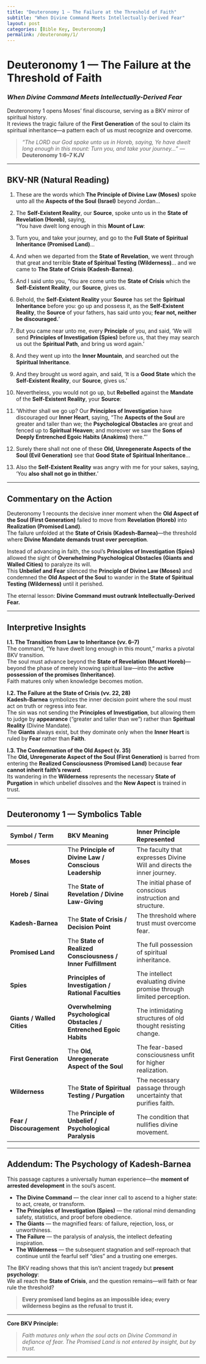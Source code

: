 ```yaml
---
title: "Deuteronomy 1 — The Failure at the Threshold of Faith"
subtitle: "When Divine Command Meets Intellectually-Derived Fear"
layout: post
categories: [Bible Key, Deuteronomy]
permalink: /deuteronomy/1/
---
```


# **Deuteronomy 1 — The Failure at the Threshold of Faith**
### *When Divine Command Meets Intellectually-Derived Fear*

Deuteronomy 1 opens Moses’ final discourse, serving as a BKV mirror of spiritual history.  
It reviews the tragic failure of the **First Generation** of the soul to claim its spiritual inheritance—a pattern each of us must recognize and overcome.

> _“The LORD our God spake unto us in Horeb, saying, Ye have dwelt long enough in this mount: Turn you, and take your journey...”_ — **Deuteronomy 1:6–7 KJV**

---

## **BKV-NR (Natural Reading)**

1. These are the words which **The Principle of Divine Law (Moses)** spoke unto all the **Aspects of the Soul (Israel)** beyond Jordan...

2. The **Self-Existent Reality**, our **Source**, spoke unto us in the **State of Revelation (Horeb)**, saying,  
“You have dwelt long enough in this **Mount of Law**:

3. Turn you, and take your journey, and go to the **Full State of Spiritual Inheritance (Promised Land)**...

4. And when we departed from the **State of Revelation**, we went through that great and terrible **State of Spiritual Testing (Wilderness)**... and we came to **The State of Crisis (Kadesh-Barnea)**.

5. And I said unto you, ‘You are come unto the **State of Crisis** which the **Self-Existent Reality**, our **Source**, gives us.

6. Behold, the **Self-Existent Reality** your **Source** has set the **Spiritual Inheritance** before you: go up and possess it, as the **Self-Existent Reality**, the **Source** of your fathers, has said unto you; **fear not, neither be discouraged.**’

7. But you came near unto me, every **Principle** of you, and said, ‘We will send **Principles of Investigation (Spies)** before us, that they may search us out the **Spiritual Path**, and bring us word again.’

8. And they went up into the **Inner Mountain**, and searched out the **Spiritual Inheritance**.

9. And they brought us word again, and said, ‘It is a **Good State** which the **Self-Existent Reality**, our **Source**, gives us.’

10. Nevertheless, you would not go up, but **Rebelled** against the **Mandate** of the **Self-Existent Reality**, your **Source**:

11. ‘Whither shall we go up? Our **Principles of Investigation** have discouraged our **Inner Heart**, saying, “The **Aspects of the Soul** are greater and taller than we; the **Psychological Obstacles** are great and fenced up to **Spiritual Heaven**; and moreover we saw the **Sons of Deeply Entrenched Egoic Habits (Anakims)** there.”’

12. Surely there shall not one of these **Old, Unregenerate Aspects of the Soul (Evil Generation)** see that **Good State of Spiritual Inheritance**...

13. Also the **Self-Existent Reality** was angry with me for your sakes, saying, ‘You **also shall not go in thither.**’

---

## **Commentary on the Action**

Deuteronomy 1 recounts the decisive inner moment when the **Old Aspect of the Soul (First Generation)** failed to move from **Revelation (Horeb)** into **Realization (Promised Land)**.  
The failure unfolded at the **State of Crisis (Kadesh-Barnea)**—the threshold where **Divine Mandate demands trust over perception**.

Instead of advancing in faith, the soul’s **Principles of Investigation (Spies)** allowed the sight of **Overwhelming Psychological Obstacles (Giants and Walled Cities)** to paralyze its will.  
This **Unbelief and Fear** silenced the **Principle of Divine Law (Moses)** and condemned the **Old Aspect of the Soul** to wander in the **State of Spiritual Testing (Wilderness)** until it perished.  

The eternal lesson: **Divine Command must outrank Intellectually-Derived Fear.**

---

## **Interpretive Insights**

**I.1. The Transition from Law to Inheritance (vv. 6–7)**  
The command, “Ye have dwelt long enough in this mount,” marks a pivotal BKV transition.  
The soul must advance beyond the **State of Revelation (Mount Horeb)**—beyond the phase of merely knowing spiritual law—into the **active possession of the promises (Inheritance)**.  
Faith matures only when knowledge becomes motion.

**I.2. The Failure at the State of Crisis (vv. 22, 28)**  
**Kadesh-Barnea** symbolizes the inner decision point where the soul must act on truth or regress into fear.  
The sin was not sending the **Principles of Investigation**, but allowing them to judge by **appearance** (“greater and taller than we”) rather than **Spiritual Reality** (Divine Mandate).  
The **Giants** always exist, but they dominate only when the **Inner Heart** is ruled by **Fear** rather than **Faith**.

**I.3. The Condemnation of the Old Aspect (v. 35)**  
The **Old, Unregenerate Aspect of the Soul (First Generation)** is barred from entering the **Realized Consciousness (Promised Land)** because **fear cannot inherit faith’s reward**.  
Its wandering in the **Wilderness** represents the necessary **State of Purgation** in which unbelief dissolves and the **New Aspect** is trained in trust.

---

## **Deuteronomy 1 — Symbolics Table**

| Symbol / Term | BKV Meaning | Inner Principle Represented |
| :--- | :--- | :--- |
| **Moses** | The **Principle of Divine Law / Conscious Leadership** | The faculty that expresses Divine Will and directs the inner journey. |
| **Horeb / Sinai** | The **State of Revelation / Divine Law-Giving** | The initial phase of conscious instruction and structure. |
| **Kadesh-Barnea** | The **State of Crisis / Decision Point** | The threshold where trust must overcome fear. |
| **Promised Land** | The **State of Realized Consciousness / Inner Fulfillment** | The full possession of spiritual inheritance. |
| **Spies** | **Principles of Investigation / Rational Faculties** | The intellect evaluating divine promise through limited perception. |
| **Giants / Walled Cities** | **Overwhelming Psychological Obstacles / Entrenched Egoic Habits** | The intimidating structures of old thought resisting change. |
| **First Generation** | The **Old, Unregenerate Aspect of the Soul** | The fear-based consciousness unfit for higher realization. |
| **Wilderness** | The **State of Spiritual Testing / Purgation** | The necessary passage through uncertainty that purifies faith. |
| **Fear / Discouragement** | The **Principle of Unbelief / Psychological Paralysis** | The condition that nullifies divine movement. |

---

## **Addendum: The Psychology of Kadesh-Barnea**

This passage captures a universally human experience—the **moment of arrested development** in the soul’s ascent.

- **The Divine Command** — the clear inner call to ascend to a higher state: to act, create, or transform.  
- **The Principles of Investigation (Spies)** — the rational mind demanding safety, statistics, and proof before obedience.  
- **The Giants** — the magnified fears: of failure, rejection, loss, or unworthiness.  
- **The Failure** — the paralysis of analysis, the intellect defeating inspiration.  
- **The Wilderness** — the subsequent stagnation and self-reproach that continue until the fearful self “dies” and a trusting one emerges.

The BKV reading shows that this isn’t ancient tragedy but **present psychology**:  
We all reach the **State of Crisis**, and the question remains—will faith or fear rule the threshold?

> **Every promised land begins as an impossible idea; every wilderness begins as the refusal to trust it.**

---

**Core BKV Principle:**  
> _Faith matures only when the soul acts on Divine Command in defiance of fear. The Promised Land is not entered by insight, but by trust._

---



